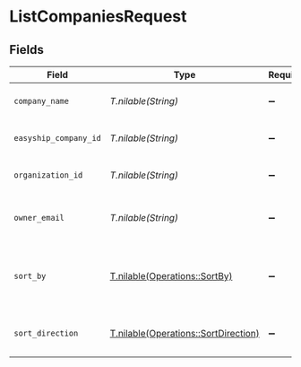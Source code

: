 # ListCompaniesRequest


## Fields

| Field                                                                            | Type                                                                             | Required                                                                         | Description                                                                      |
| -------------------------------------------------------------------------------- | -------------------------------------------------------------------------------- | -------------------------------------------------------------------------------- | -------------------------------------------------------------------------------- |
| `company_name`                                                                   | *T.nilable(String)*                                                              | :heavy_minus_sign:                                                               | Filter by company name                                                           |
| `easyship_company_id`                                                            | *T.nilable(String)*                                                              | :heavy_minus_sign:                                                               | Filter by Easyship company ID                                                    |
| `organization_id`                                                                | *T.nilable(String)*                                                              | :heavy_minus_sign:                                                               | Filter by organization ID                                                        |
| `owner_email`                                                                    | *T.nilable(String)*                                                              | :heavy_minus_sign:                                                               | Filter by company owner's email                                                  |
| `sort_by`                                                                        | [T.nilable(Operations::SortBy)](../../models/operations/sortby.md)               | :heavy_minus_sign:                                                               | Sort records by listed columns. Default: `created_at`                            |
| `sort_direction`                                                                 | [T.nilable(Operations::SortDirection)](../../models/operations/sortdirection.md) | :heavy_minus_sign:                                                               | Set the sort direction. Default: `DESC`                                          |